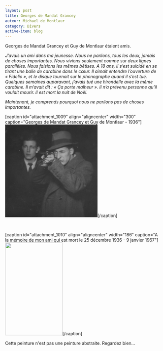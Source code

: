 ```yaml
---
layout: post
title: Georges de Mandat Grancey
auteur: Michael de Montlaur
category: Divers
active-item: blog
---
```

Georges de Mandat Grancey et Guy de Montlaur étaient amis.

<em>J’avais un ami dans ma jeunesse. Nous ne parlions, tous les deux,  jamais de choses importantes. Nous vivions seulement comme sur deux  lignes parallèles. Nous faisions les mêmes bêtises. A 18 ans, il s’est  suicidé en se tirant une balle de carabine dans le cœur. Il aimait  entendre l’ouverture de « Fidelio », et le disque tournait sur le  phonographe quand il s’est tué. Quelques semaines auparavant, j’avais  tué une hirondelle avec la même carabine. Il m’avait dit : « Ça porte  malheur ». Il n’a prévenu personne qu’il voulait mourir. Il est mort la  nuit de Noël.</em>

<em>Maintenant, je comprends pourquoi nous ne parlions pas de choses importantes.</em>

[caption id="attachment_1009" align="aligncenter" width="300" caption="Georges de Mandat Grancey et Guy de Montlaur - 1936"]<a href="/photos/wordpress/Georges-de-Mandat-Grancey-et-GdM-1936.jpg"><img class="size-medium wp-image-1009" title="Georges de Mandat Grancey et GdM 1936" src="/photos/wordpress/Georges-de-Mandat-Grancey-et-GdM-1936-300x300.jpg" alt="" width="300" height="300" /></a>[/caption]

&nbsp;

[caption id="attachment_1010" align="aligncenter" width="186" caption="A la mémoire de mon ami qui est mort le 25 décembre 1936 - 9 janvier 1967"]<a href="/photos/wordpress/A-la-memoire-de-mon-ami-qui-est-mort-le-25-decembre-1936.jpg"><img class="size-medium wp-image-1010" title="A la memoire de mon ami qui est mort le 25 decembre 1936" src="/photos/wordpress/A-la-memoire-de-mon-ami-qui-est-mort-le-25-decembre-1936-186x300.jpg" alt="" width="186" height="300" /></a>[/caption]

Cette peinture n'est pas une peinture abstraite. Regardez bien...

